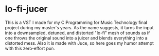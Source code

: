 # lo-fi-jucer
This is a VST I made for my C Programming for Music Technology final project during my master's years. As the name suggests, it turns the input into a downsampled, detuned, and distorted "lo-fi" mesh of sounds as if one throws the original sound into a juicer and blends everything into a distorted mess. Also it is made with Juce, so here goes my humor attempt with this zero-effort pun.

